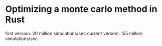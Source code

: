 # Optimizing a monte carlo method in Rust

first version:      20 million simulations/sec
current version:    155 million simulations/sec


